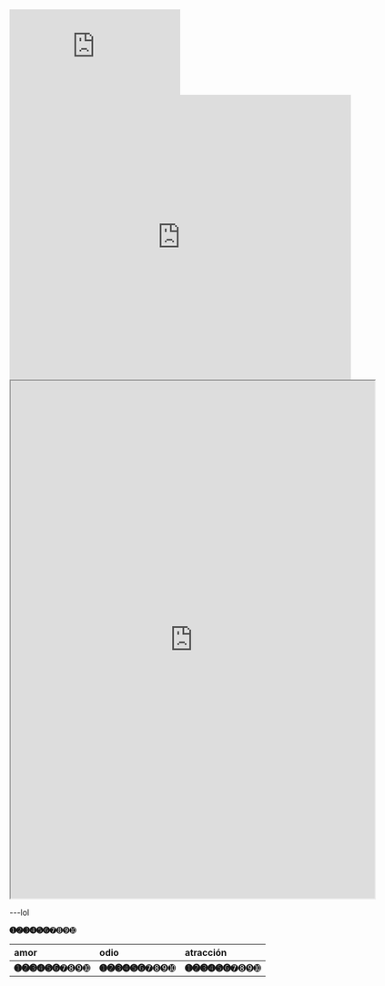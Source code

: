 <iframe src="https://drive.google.com/viewerng/viewer?url=http://docs.google.com/fileview?id=1SLflU2VXO6-PkGvy6lS_JTqkvRaZViotZszMv24RO94&hl=en&pid=explorer&efh=false&a=v&chrome=false&embedded=true" frameborder="0"></iframe>

<iframe src="https://docs.google.com/viewer?url=http://docs.google.com/fileview?id=1SLflU2VXO6-PkGvy6lS_JTqkvRaZViotZszMv24RO94&embedded=true" style="width:600px; height:500px;" frameborder="0"></iframe>


<iframe src="https://drive.google.com/file/d/1SLflU2VXO6-PkGvy6lS_JTqkvRaZViotZszMv24RO94/preview" width="640" height="909"></iframe>

---lol

**➊➋➌➍➎➏**➐➑➒➓


| amor        | odio        | atracción |
|:-------------|:------------------|:------|
| **➊➋➌➍➎➏**➐➑➒➓ | **➊➋➌➍➎➏**➐➑➒➓ | **➊➋➌➍➎➏**➐➑➒➓  |
